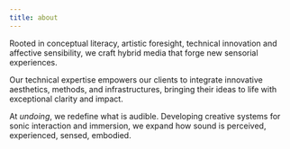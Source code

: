 ```yaml
---
title: about
---
```

Rooted in conceptual literacy, artistic foresight, technical innovation and affective sensibility, we craft hybrid media that forge new sensorial experiences.

Our technical expertise empowers our clients to integrate innovative aesthetics, methods, and infrastructures, bringing their ideas to life with exceptional clarity and impact.

At *undoing*, we redefine what is audible. Developing creative systems for sonic interaction and immersion, we expand how sound is perceived, experienced, sensed, embodied.
